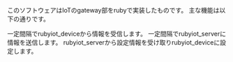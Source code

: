 このソフトウェアはIoTのgateway部をrubyで実装したものです。 主な機能は以下の通りです。

一定間隔でrubyiot_deviceから情報を受信します。
一定間隔でrubyiot_serverに情報を送信します。
rubyiot_serverから設定情報を受け取りrubyiot_deviceに設定します。

